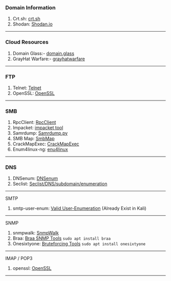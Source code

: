 ### Domain Information

1.  Crt.sh: [crt.sh](https://crt.sh/)
2.  Shodan: [Shodan.io](https://www.shodan.io/)

* * *

### Cloud Resources

1.  Domain Glass:- [domain.glass](https://domain.glass/)
2.  GrayHat Warfare:- [grayhatwarfare](https://buckets.grayhatwarfare.com/)

* * *

### FTP

1.  Telnet: [Telnet](https://github.com/9swampy/Telnet)
2.  OpenSSL: [OpenSSL](https://github.com/openssl/openssl)

* * *

### SMB

1.  RpcClient: [RpcClient](https://github.com/cgrates/rpcclient)
2.  Impacket: [impacket tool](https://github.com/SecureAuthCorp/impacket)
3.  Samrdump: [Samrdump.py](https://github.com/SecureAuthCorp/impacket/blob/master/examples/samrdump.py)
4.  SMB Map: [SmbMap](https://github.com/ShawnDEvans/smbmap)
5.  CrackMapExec: [CrackMapExec](https://github.com/byt3bl33d3r/CrackMapExec)
6.  Enum4linux-ng: [enu4linux](https://github.com/cddmp/enum4linux-ng)

* * *

### DNS

1.  DNSenum: [DNSenum](https://github.com/fwaeytens/dnsenum)
2.  Seclist: [Seclist/DNS/subdomain/enumeration](https://github.com/danielmiessler/SecLists/blob/master/Discovery/DNS/subdomains-top1million-5000.txt)

* * *

SMTP

1.  smtp-user-enum: [Valid User-Enumeration](https://github.com/cytopia/smtp-user-enum) (Already Exist in Kali)

* * *

SNMP

1.  snmpwalk: [SnmpWalk](https://github.com/PentestBox/snmpwalk)
2.  Braa: [Braa SNMP Tools](https://github.com/mteg/braa) `sudo apt install braa`
3.  Onesixtyone: [Bruteforcing Tools](https://github.com/trailofbits/onesixtyone) `sudo apt install onesixtyone`

* * *

IMAP / POP3

1.  openssl: [OpenSSL](https://github.com/openssl/openssl)

* * *

&nbsp;